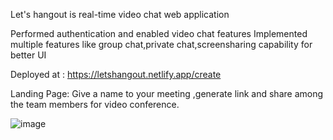 Let's hangout is real-time video chat web application

Performed authentication and enabled video chat features
Implemented multiple features like group chat,private chat,screensharing capability for better UI

Deployed at : https://letshangout.netlify.app/create

Landing Page: Give a name to your meeting ,generate link and share among the team members for video conference.

![image](https://user-images.githubusercontent.com/85195380/177703880-f53cfc0d-1e76-455f-ab2e-6c25f098acdd.png)

